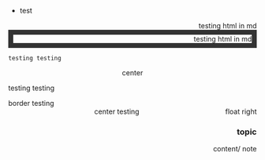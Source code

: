 * test

<div style="font: green; border: 10px" color="red" border="10" align=right>testing html in md</div>

<div style="font: green; border: 10px solid #333;" color="red" border="10" align=right>testing html in md</div>

    testing testing

<div align=center border=1>center</div>

testing testing

<div class="border">
    border testing
</div>

<div style="float:right">float right</div>
    <div align=center>center testing</div>

<div align=right>
<h3>topic</h3>
content/ note
</div>
